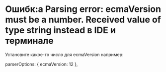 #  Ошибк:а Parsing error: ecmaVersion must be a number. Received value of type string instead в IDE и терминале
Установите какое-то число для ecmaVersion например:

parserOptions: {
      ecmaVersion: 12
},
